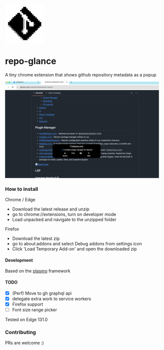 ![Icon](assets/icon.png)

# repo-glance

A tiny chrome extension that shows github repository metadata as a popup

![Screenshot](assets/screenshot_2.png)

### How to install

Chrome / Edge

- Download the latest release and unzip
- go to chrome://extensions, turn on developer mode
- Load unpacked and navigate to the unzipped folder

Firefox

- Download the latest zip
- go to about:addons and select Debug addons from settings icon
- Click 'Load Temporary Add-on' and open the downloaded zip

#### Development

Based on the [plasmo](https://docs.plasmo.com) framework

#### TODO

- [x] (Perf) Move to gh graphql api
- [x] delegate extra work to service workers
- [x] Firefox support
- [ ] Font size range picker

Tested on Edge 131.0

### Contributing

PRs are welcome :)
